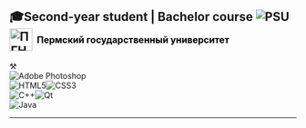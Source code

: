 🎓Second-year student | Bachelor course ![PSU](https://www.psu.ru)<a href="https://www.psu.ru" target="_blank" style="display: inline-flex; align-items: center; text-decoration: none;">
  <img src="https://www.psu.ru/images/3/9/2/f/9/392f9e8f2384ada131e1be8574ccb49e86ea0199-500px-.png" alt="ПГНИУ" width="40" height="40" style="margin-right: 8px;" />
  <span style="font-size: 16px; color: #000;">Пермский государственный университет</span>
</a>
----------------------------------------------------------------------------------------------------
<h>⚒️</h><br>
  ![Adobe Photoshop](https://img.shields.io/badge/Adobe%20Photoshop-%2331A8FF.svg?style=for-the-badge&logo=adobephotoshop&logoColor=white)<br>
  ![HTML5](https://img.shields.io/badge/HTML5-%23E34F26.svg?style=for-the-badge&logo=html5&logoColor=white)![CSS3](https://img.shields.io/badge/CSS3-%231572B6.svg?style=for-the-badge&logo=css3&logoColor=white)<br>
  ![C++](https://img.shields.io/badge/C++-%2300599C.svg?style=for-the-badge&logo=c%2B%2B&logoColor=white)![Qt](https://img.shields.io/badge/Qt-%23217346.svg?style=for-the-badge&logo=Qt&logoColor=white)<br>
  ![Java](https://img.shields.io/badge/Java-%23ED8B00.svg?style=for-the-badge&logo=openjdk&logoColor=white)
______________________________________________________________________________________________________
